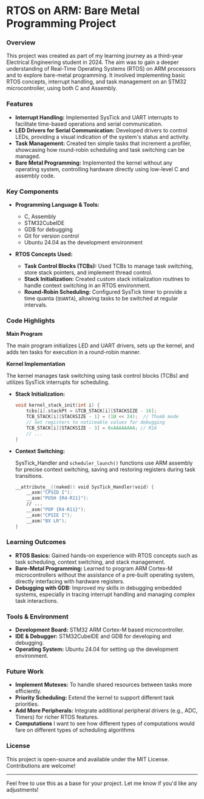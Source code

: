 # RTOS on ARM: Bare Metal Programming Project

### Overview

This project was created as part of my learning journey as a third-year Electrical Engineering student in 2024. The aim was to gain a deeper understanding of Real-Time Operating Systems (RTOS) on ARM processors and to explore bare-metal programming. It involved implementing basic RTOS concepts, interrupt handling, and task management on an STM32 microcontroller, using both C and Assembly.

### Features

- **Interrupt Handling:** Implemented SysTick and UART interrupts to facilitate time-based operations and serial communication.
- **LED Drivers for Serial Communication:** Developed drivers to control LEDs, providing a visual indication of the system's status and activity.
- **Task Management:** Created ten simple tasks that increment a profiler, showcasing how round-robin scheduling and task switching can be managed.
- **Bare Metal Programming:** Implemented the kernel without any operating system, controlling hardware directly using low-level C and assembly code.

### Key Components

- **Programming Language & Tools:**

  - C, Assembly
  - STM32CubeIDE
  - GDB for debugging
  - Git for version control
  - Ubuntu 24.04 as the development environment

- **RTOS Concepts Used:**

  - **Task Control Blocks (TCBs):** Used TCBs to manage task switching, store stack pointers, and implement thread control.
  - **Stack Initialization:** Created custom stack initialization routines to handle context switching in an RTOS environment.
  - **Round-Robin Scheduling:** Configured SysTick timer to provide a time quanta (`QUANTA`), allowing tasks to be switched at regular intervals.

### Code Highlights

**Main Program**

The main program initializes LED and UART drivers, sets up the kernel, and adds ten tasks for execution in a round-robin manner.

**Kernel Implementation**

The kernel manages task switching using task control blocks (TCBs) and utilizes SysTick interrupts for scheduling.

- **Stack Initialization:**

  ```c
  void kernel_stack_init(int i) {
      tcbs[i].stackPt = &TCB_STACK[i][STACKSIZE - 16];
      TCB_STACK[i][STACKSIZE - 1] = (1U << 24);  // Thumb mode
      // Set registers to noticeable values for debugging
      TCB_STACK[i][STACKSIZE - 3] = 0xAAAAAAAA; // R14
      // ...
  }
  ```

- **Context Switching:**

  SysTick_Handler and `scheduler_launch()` functions use ARM assembly for precise context switching, saving and restoring registers during task transitions.

  ```asm
  __attribute__((naked)) void SysTick_Handler(void) {
      __asm("CPSID I");
      __asm("PUSH {R4-R11}");
      // ...
      __asm("POP {R4-R11}");
      __asm("CPSIE I");
      __asm("BX LR");
  }
  ```

### Learning Outcomes

- **RTOS Basics:** Gained hands-on experience with RTOS concepts such as task scheduling, context switching, and stack management.
- **Bare-Metal Programming:** Learned to program ARM Cortex-M microcontrollers without the assistance of a pre-built operating system, directly interfacing with hardware registers.
- **Debugging with GDB:** Improved my skills in debugging embedded systems, especially in tracing interrupt handling and managing complex task interactions.

### Tools & Environment

- **Development Board:** STM32 ARM Cortex-M based microcontroller.
- **IDE & Debugger:** STM32CubeIDE and GDB for developing and debugging.
- **Operating System:** Ubuntu 24.04 for setting up the development environment.



### Future Work

- **Implement Mutexes:** To handle shared resources between tasks more efficiently.
- **Priority Scheduling:** Extend the kernel to support different task priorities.
- **Add More Peripherals:** Integrate additional peripheral drivers (e.g., ADC, Timers) for richer RTOS features.
- **Computations** I want to see how different types of computations would fare on different types of scheduling algorithms

### License

This project is open-source and available under the MIT License. Contributions are welcome!

---

Feel free to use this as a base for your project. Let me know if you'd like any adjustments!
